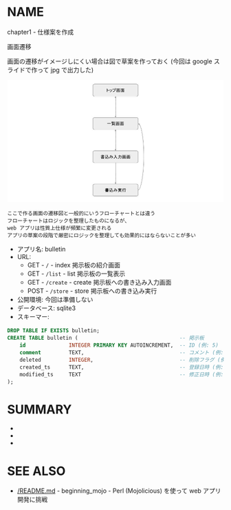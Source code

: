 # NAME

chapter1 - 仕様案を作成

画面遷移

画面の遷移がイメージしにくい場合は図で草案を作っておく (今回は google スライドで作って jpg で出力した)

![画面遷移](/chapter1/borad.jpg)

```
ここで作る画面の遷移図と一般的にいうフローチャートとは違う
フローチャートはロジックを整理したものになるが、
web アプリは性質上仕様が頻繁に変更される
アプリの草案の段階で厳密にロジックを整理しても効果的にはならないことが多い
```

- アプリ名: bulletin
- URL:
    - GET - `/` - index 掲示板の紹介画面
    - GET - `/list` - list 掲示板の一覧表示
    - GET - `/create` - create 掲示板への書き込み入力画面
    - POST - `/store` - store 掲示板への書き込み実行
- 公開環境: 今回は準備しない
- データベース: sqlite3
- スキーマー:

```sql
DROP TABLE IF EXISTS bulletin;
CREATE TABLE bulletin (                                 -- 掲示板
    id              INTEGER PRIMARY KEY AUTOINCREMENT,  -- ID (例: 5)
    comment         TEXT,                               -- コメント (例: '明日は晴れそう')
    deleted         INTEGER,                            -- 削除フラグ (例: 0: 削除していない, 1: 削除済み)
    created_ts      TEXT,                               -- 登録日時 (例: '2019-08-22 17:01:29')
    modified_ts     TEXT                                -- 修正日時 (例: '2019-08-22 17:01:29')
);
```

# SUMMARY

-
-
-

# SEE ALSO

- [/README.md](/README.md) - beginning_mojo - Perl (Mojolicious) を使って web アプリ開発に挑戦

